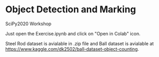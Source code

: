 # Object Detection and Marking
SciPy2020 Workshop

Just open the Exercise.ipynb and click on "Open in Colab" icon.

Steel Rod dataset is avialable in .zip file and Ball dataset is avialable at https://www.kaggle.com/dk2502/ball-dataset-object-counting.
